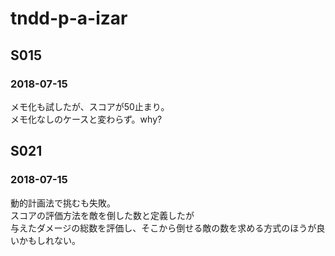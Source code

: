 # tndd-p-a-izar

## S015
### 2018-07-15
メモ化も試したが、スコアが50止まり。  
メモ化なしのケースと変わらず。why?

## S021
### 2018-07-15
動的計画法で挑むも失敗。  
スコアの評価方法を敵を倒した数と定義したが  
与えたダメージの総数を評価し、そこから倒せる敵の数を求める方式のほうが良いかもしれない。
